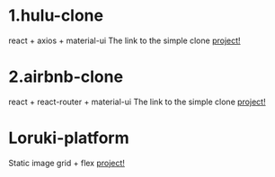 # 1.hulu-clone 
react + axios + material-ui
The link to the simple clone [project!](https://hulu-clone-ebbe9.web.app)
# 2.airbnb-clone 
react + react-router + material-ui
The link to the simple clone [project!](https://airbnb-clone-7337a.web.app)
# Loruki-platform
Static image grid + flex
[project!](https://loruki-platform.web.app/)
